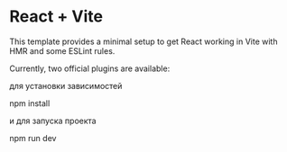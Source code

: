 # React + Vite

This template provides a minimal setup to get React working in Vite with HMR and some ESLint rules.

Currently, two official plugins are available:

для установки зависимостей 

npm install

и для запуска проекта 

npm run dev 
